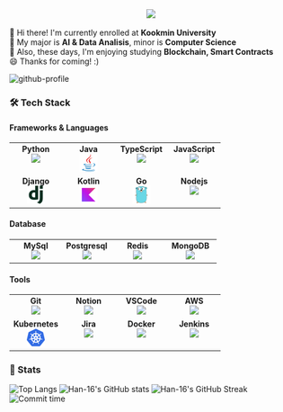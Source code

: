 <!--
**Han-16/Han-16** is a ✨ _special_ ✨ repository because its `README.md` (this file) appears on your GitHub profile.

Here are some ideas to get you started:

- 🔭 I’m currently working on ...
- 🌱 I’m currently learning ...
- 👯 I’m looking to collaborate on ...
- 🤔 I’m looking for help with ...
- 💬 Ask me about ...
- 📫 How to reach me: ...
- 😄 Pronouns: ...
- ⚡ Fun fact: ...
-->

<div align="center">
<img src="https://capsule-render.vercel.app/api?type=waving&color=gradient&height=300&section=header&text=Hi%20there!&fontSize=73&fontAlignY=35&desc=I'm%20Byeong%20Kyu&descAlign=60&descAlignY=55&animation=fadeIn"/>
</div>


👋 Hi there! I'm currently enrolled at **Kookmin University**<br>
🌱 My major is **AI & Data Analisis**, minor is **Computer Science**<br>
🤔 Also, these days, I'm enjoying studying **Blockchain, Smart Contracts**<br>
😄 Thanks for coming! :)

![github-profile](http://github-profile-summary-cards.vercel.app/api/cards/profile-details?username=Han-16&theme=highcontrast)

 
### 🛠 Tech Stack
#### Frameworks & Languages
<table width="320px">
  <tbody>
    <tr valign="top">
      <td width="80px" align="center">
        <span><strong>Python</strong></span><br>
        <img height="32px" src="https://cdn.jsdelivr.net/gh/devicons/devicon/icons/python/python-original.svg">
      </td>
      <td width="80px" align="center">
        <span><strong>Java</strong></span><br>
        <img height="32" src="https://github.com/devicons/devicon/blob/master/icons/java/java-original.svg">
      </td>
      <td width="80px" align="center">
        <span><strong>TypeScript</strong></span><br>
        <img height="32" src="https://cdn.jsdelivr.net/gh/devicons/devicon/icons/typescript/typescript-original.svg">
      </td>
      <td width="80px" align="center">
        <span><strong>JavaScript</strong></span><br>
        <img height="32px" src="https://cdn.jsdelivr.net/gh/devicons/devicon/icons/javascript/javascript-original.svg">
      </td>
    </tr>
    <tr valign="top">
      <td width="80px" align="center">
        <span><strong>Django</strong></span><br>
        <img height="32px" src="https://github.com/devicons/devicon/blob/master/icons/django/django-plain.svg" />
      </td>
      <td width="80px" align="center">
        <span><strong>Kotlin</strong></span><br>
        <img height="32px" src="https://github.com/devicons/devicon/blob/master/icons/kotlin/kotlin-original.svg">
      </td>
      <td width="80px" align="center">
        <span><strong>Go</strong></span><br>
        <img height="32px" src="https://github.com/devicons/devicon/blob/master/icons/go/go-original.svg" />
      </td>
      <td width="80px" align="center">
        <span><strong>Nodejs</strong></span><br>
        <img height="32px" src="https://cdn.jsdelivr.net/gh/devicons/devicon/icons/nodejs/nodejs-original.svg" />
      </td>
    </tr>
  </tbody>
</table>

#### Database
<table width="320px">
  <tbody>
    <tr valign="top">
      <td width="80px" align="center">
        <span><strong>MySql</strong></span><br>
        <img height="32px" src="https://cdn.jsdelivr.net/gh/devicons/devicon/icons/mysql/mysql-original.svg" />
      </td>
      <td align="center">
        <span><strong>Postgresql</strong></span><br>
        <img height="32px" src="https://cdn.jsdelivr.net/gh/devicons/devicon/icons/postgresql/postgresql-original.svg">
      </td>
      <td width="80px" align="center">
        <span><strong>Redis</strong></span><br>
        <img height="32px" src="https://cdn.jsdelivr.net/gh/devicons/devicon/icons/redis/redis-original.svg" />
      </td>
      <td width="80px" align="center">
        <span><strong>MongoDB</strong></span><br>
        <img height="32px" src="https://cdn.jsdelivr.net/gh/devicons/devicon/icons/mongodb/mongodb-original.svg" />
      </td>
    </tr>
  </tbody>
</table>

#### Tools
<table width="320px">
  <tbody>
    <tr valign="top">
      <td width="80px" align="center">
        <span><strong>Git</strong></span><br>
        <img height="32px" src="https://cdn.jsdelivr.net/gh/devicons/devicon/icons/git/git-original.svg" />
      </td>
      <td align="center">
        <span><strong>Notion</strong></span><br>
        <img height="32px" src="https://noticon-static.tammolo.com/dgggcrkxq/image/upload/v1570106347/noticon/hx52ypkqqdzjdvd8iaid.svg">
      </td>
      <td width="80px" align="center">
        <span><strong>VSCode</strong></span><br>
        <img height="32px" src="https://cdn.jsdelivr.net/gh/devicons/devicon/icons/vscode/vscode-original.svg" />
      <td width="80px" align="center">
        <span><strong>AWS</strong></span><br>
        <img height="32px" src="https://cdn.jsdelivr.net/gh/devicons/devicon/icons/amazonwebservices/amazonwebservices-original.svg" />
      </td>
    </tr>
    <tr valign="top">
      <td width="80px" align="center">
        <span><strong>Kubernetes</strong></span><br>
        <img height="32px" src="https://github.com/devicons/devicon/blob/master/icons/kubernetes/kubernetes-plain.svg">
      </td>
      <td width="80px" align="center">
        <span><strong>Jira</strong></span><br>
        <img height="32px" src="https://cdn.jsdelivr.net/gh/devicons/devicon/icons/jira/jira-original.svg">
      </td>
      <td width="80px" align="center">
        <span><strong>Docker</strong></span><br>
        <img height="32" src="https://cdn.jsdelivr.net/gh/devicons/devicon/icons/docker/docker-original.svg">
      </td>
      <td width="80px" align="center">
        <span><strong>Jenkins</strong></span><br>
        <img height="32px" src="https://cdn.jsdelivr.net/gh/devicons/devicon/icons/jenkins/jenkins-original.svg" />
      </td>
    </tr>
  </tbody>
</table>

### 💪 Stats
![Top Langs](https://github-readme-stats.vercel.app/api/top-langs/?username=Han-16&layout=compact&theme=dark)
![Han-16's GitHub stats](http://github-profile-summary-cards.vercel.app/api/cards/stats?username=Han-16&theme=dark)
![Han-16's GitHub Streak](https://github-readme-streak-stats.herokuapp.com?user=Han-16&theme=dark&hide_border=true&date_format=%5BY%20%5DM%20j)
![Commit time](http://github-profile-summary-cards.vercel.app/api/cards/productive-time?username=Han-16&theme=dark&utcOffset=8)

